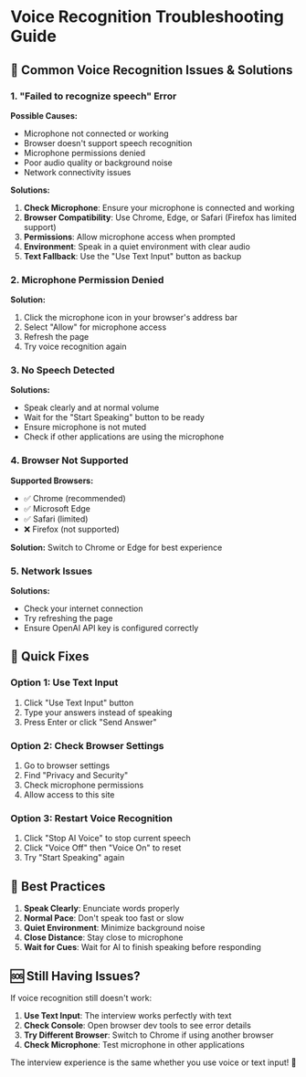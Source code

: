 # Voice Recognition Troubleshooting Guide

## 🎤 Common Voice Recognition Issues & Solutions

### 1. **"Failed to recognize speech" Error**

**Possible Causes:**
- Microphone not connected or working
- Browser doesn't support speech recognition
- Microphone permissions denied
- Poor audio quality or background noise
- Network connectivity issues

**Solutions:**
1. **Check Microphone**: Ensure your microphone is connected and working
2. **Browser Compatibility**: Use Chrome, Edge, or Safari (Firefox has limited support)
3. **Permissions**: Allow microphone access when prompted
4. **Environment**: Speak in a quiet environment with clear audio
5. **Text Fallback**: Use the "Use Text Input" button as backup

### 2. **Microphone Permission Denied**

**Solution:**
1. Click the microphone icon in your browser's address bar
2. Select "Allow" for microphone access
3. Refresh the page
4. Try voice recognition again

### 3. **No Speech Detected**

**Solutions:**
- Speak clearly and at normal volume
- Wait for the "Start Speaking" button to be ready
- Ensure microphone is not muted
- Check if other applications are using the microphone

### 4. **Browser Not Supported**

**Supported Browsers:**
- ✅ Chrome (recommended)
- ✅ Microsoft Edge
- ✅ Safari (limited)
- ❌ Firefox (not supported)

**Solution:** Switch to Chrome or Edge for best experience

### 5. **Network Issues**

**Solutions:**
- Check your internet connection
- Try refreshing the page
- Ensure OpenAI API key is configured correctly

## 🔧 Quick Fixes

### **Option 1: Use Text Input**
1. Click "Use Text Input" button
2. Type your answers instead of speaking
3. Press Enter or click "Send Answer"

### **Option 2: Check Browser Settings**
1. Go to browser settings
2. Find "Privacy and Security"
3. Check microphone permissions
4. Allow access to this site

### **Option 3: Restart Voice Recognition**
1. Click "Stop AI Voice" to stop current speech
2. Click "Voice Off" then "Voice On" to reset
3. Try "Start Speaking" again

## 🎯 Best Practices

1. **Speak Clearly**: Enunciate words properly
2. **Normal Pace**: Don't speak too fast or slow
3. **Quiet Environment**: Minimize background noise
4. **Close Distance**: Stay close to microphone
5. **Wait for Cues**: Wait for AI to finish speaking before responding

## 🆘 Still Having Issues?

If voice recognition still doesn't work:
1. **Use Text Input**: The interview works perfectly with text
2. **Check Console**: Open browser dev tools to see error details
3. **Try Different Browser**: Switch to Chrome if using another browser
4. **Check Microphone**: Test microphone in other applications

The interview experience is the same whether you use voice or text input! 🎉
